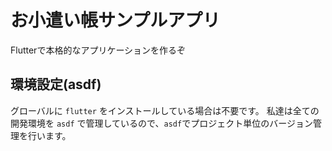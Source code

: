 # お小遣い帳サンプルアプリ

Flutterで本格的なアプリケーションを作るぞ

## 環境設定(asdf)

グローバルに `flutter` をインストールしている場合は不要です。
私達は全ての開発環境を `asdf` で管理しているので、`asdf`でプロジェクト単位のバージョン管理を行います。

